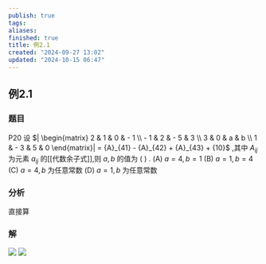 ```yaml
---
publish: true
tags: 
aliases: 
finished: true
title: 例2.1
created: "2024-09-27 13:02"
updated: "2024-10-15 06:47"
---
```

## 例2.1
### 题目
P20 设 $| \begin{matrix} 2 & 1 & 0 & - 1 \\ - 1 & 2 & - 5 & 3 \\ 3 & 0 & a & b \\ 1 & - 3 & 5 & 0 \end{matrix}| = {A}_{41} - {A}_{42} + {A}_{43} + {10}$ ,其中 ${A}_{ij}$ 为元素 ${a}_{ij}$ 的[[代数余子式]],则 $a, b$ 的值为 ( ) .
(A) $a = 4, b = 1$ 
(B) $a = 1, b = 4$
(C) $a = 4, b$ 为任意常数 
(D) $a = 1, b$ 为任意常数
### 分析
直接算
### 解
![](https://img.hwenyi.live/202410151454085.webp)
![](https://img.hwenyi.live/202410151454728.webp)
